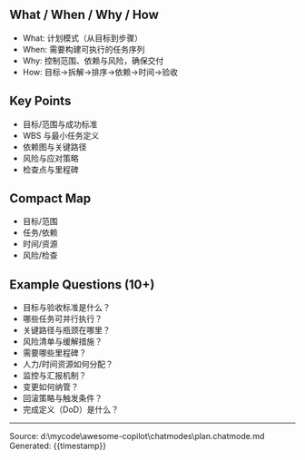 ## What / When / Why / How

- What: 计划模式（从目标到步骤）
- When: 需要构建可执行的任务序列
- Why: 控制范围、依赖与风险，确保交付
- How: 目标→拆解→排序→依赖→时间→验收

## Key Points

- 目标/范围与成功标准
- WBS 与最小任务定义
- 依赖图与关键路径
- 风险与应对策略
- 检查点与里程碑

## Compact Map

- 目标/范围
- 任务/依赖
- 时间/资源
- 风险/检查

## Example Questions (10+)

- 目标与验收标准是什么？
- 哪些任务可并行执行？
- 关键路径与瓶颈在哪里？
- 风险清单与缓解措施？
- 需要哪些里程碑？
- 人力/时间资源如何分配？
- 监控与汇报机制？
- 变更如何纳管？
- 回滚策略与触发条件？
- 完成定义（DoD）是什么？

---
Source: d:\mycode\awesome-copilot\chatmodes\plan.chatmode.md
Generated: {{timestamp}}
